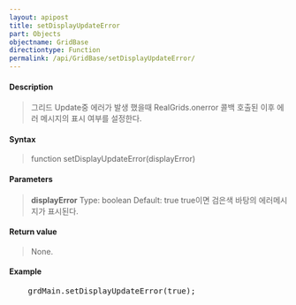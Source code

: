 ```yaml
---
layout: apipost
title: setDisplayUpdateError
part: Objects
objectname: GridBase
directiontype: Function
permalink: /api/GridBase/setDisplayUpdateError/
---
```



#### Description

> 그리드 Update중 에러가 발생 했을때 RealGrids.onerror 콜백 호출된 이후 에러 메시지의 표시 여부를 설정한다.

#### Syntax

> function setDisplayUpdateError(displayError)

#### Parameters

> **displayError**
> Type: boolean
> Default: true
> true이면 검은색 바탕의 에러메시지가 표시된다.

#### Return value

> None.

#### Example

<pre class="prettyprint">
    grdMain.setDisplayUpdateError(true);
</pre>




